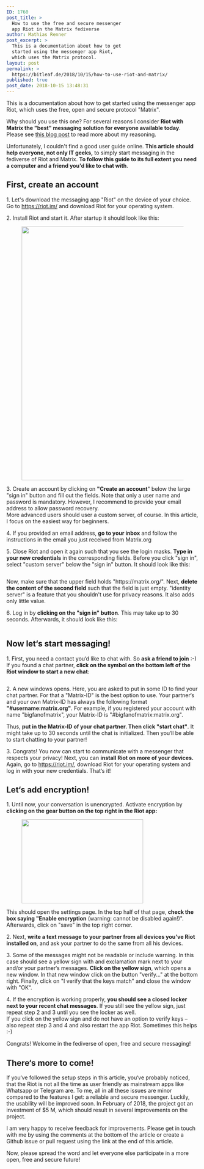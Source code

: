 ```yaml
---
ID: 1760
post_title: >
  How to use the free and secure messenger
  app Riot in the Matrix fediverse
author: Mathias Renner
post_excerpt: >
  This is a documentation about how to get
  started using the messenger app Riot,
  which uses the Matrix protocol.
layout: post
permalink: >
  https://bitleaf.de/2018/10/15/how-to-use-riot-and-matrix/
published: true
post_date: 2018-10-15 13:48:31
---
```

<!-- wp:paragraph -->
<p>This is a documentation about how to get started using the messenger app Riot, which uses the free, open and secure protocol "Matrix".</p>
<!-- /wp:paragraph -->

<!-- wp:paragraph -->
<p>Why should you use this one? For several reasons I consider <strong>Riot with Matrix the "best" messaging solution for everyone available today</strong>. Please see <a href="http://bitleaf.de">this blog post</a> to read more about my reasoning.</p>
<!-- /wp:paragraph -->

<!-- wp:paragraph -->
<p>Unfortunately, I couldn't find a good user guide online. <strong>This article should help everyone, not only IT geeks,</strong> to simply start messaging in the fediverse of Riot and Matrix. <strong>To follow this guide to its full extent you need a computer and a friend you'd like to chat with</strong>. <br/></p>
<!-- /wp:paragraph -->

<!-- wp:heading -->
<h2>
<strong>First,
create an account</strong></h2>
<!-- /wp:heading -->

<!-- wp:paragraph -->
<p>1. Let's download the messaging app "Riot" on the device of your choice. Go to <a href="https://riot.im/">https://riot.im/</a> and download Riot for your operating system.</p>
<!-- /wp:paragraph -->

<!-- wp:paragraph -->
<p>2. Install Riot and start it. After startup it should look like this:</p>
<!-- /wp:paragraph -->

<!-- wp:image {"id":1761,"align":"center","width":501,"height":665} -->
<div class="wp-block-image"><figure class="aligncenter is-resized"><img src="https://bitleaf.de/wp-content/uploads/2018/10/riot-start.png" alt="" class="wp-image-1761" width="501" height="665"/></figure></div>
<!-- /wp:image -->

<!-- wp:paragraph -->
<p>3. Create an account by clicking on <strong>"Create an account</strong>" below the large "sign in" button and fill out the fields. Note that only a user name and password is mandatory. However, I recommend to provide your email address to allow password recovery.<br/>More advanced users should user a custom server, of course. In this article, I focus on the easiest way for beginners.<br/></p>
<!-- /wp:paragraph -->

<!-- wp:paragraph -->
<p>4. If you provided an email address, <strong>go to your inbox</strong> and follow the instructions in the email you just received from Matrix.org</p>
<!-- /wp:paragraph -->

<!-- wp:paragraph -->
<p>5. Close Riot and open it again such that you see the login masks. <strong>Type in your new credentials</strong> in the corresponding fields. Before you click "sign in", select "custom server" below the "sign in" button. It should look like this:</p>
<!-- /wp:paragraph -->

<!-- wp:image {"id":1762,"align":"center"} -->
<div class="wp-block-image"><figure class="aligncenter"><img src="https://bitleaf.de/wp-content/uploads/2018/10/identity-server-correct.png" alt="" class="wp-image-1762"/></figure></div>
<!-- /wp:image -->

<!-- wp:paragraph -->
<p>Now, make sure that the upper field holds "https://matrix.org/". Next, <strong>delete the content of the second field</strong> such that the field is just empty. "identity server" is a feature that you shouldn't use for privacy reasons. It also adds only little value.<br/></p>
<!-- /wp:paragraph -->

<!-- wp:paragraph -->
<p>6. Log in by <strong>clicking on the "sign in" button</strong>. This may take up to 30 seconds. Afterwards, it should look like this:</p>
<!-- /wp:paragraph -->

<!-- wp:image {"id":1763} -->
<figure class="wp-block-image"><img src="https://bitleaf.de/wp-content/uploads/2018/10/riot-full-scree.png" alt="" class="wp-image-1763"/></figure>
<!-- /wp:image -->

<!-- wp:heading -->
<h2>Now let‘s start messaging!</h2>
<!-- /wp:heading -->

<!-- wp:paragraph -->
<p>1. First, you need a contact you‘d like to chat with. So <strong>ask a friend to join</strong> :-) If you found a chat partner, <strong>click on the symbol on the bottom left of the Riot window to start a new chat</strong>:</p>
<!-- /wp:paragraph -->

<!-- wp:image {"id":1767,"align":"center"} -->
<div class="wp-block-image"><figure class="aligncenter"><img src="https://bitleaf.de/wp-content/uploads/2018/10/start-chat-arrow.png" alt="" class="wp-image-1767"/></figure></div>
<!-- /wp:image -->

<!-- wp:paragraph -->
<p>2. A new windows opens. Here, you are asked to put in some ID to find your chat partner. For that a "Matrix-ID" is the best option to use. Your partner‘s and your own Matrix-ID has always the following format <strong>"#username:matrix.org"</strong>. For example, if you registered your account with name "bigfanofmatrix", your Matrix-ID is "#bigfanofmatrix:matrix.org".</p>
<!-- /wp:paragraph -->

<!-- wp:paragraph -->
<p>Thus, <strong>put in the Matrix-ID of your chat partner. Then click "start chat"</strong>. It might take up to 30 seconds until the chat is initialized. Then you‘ll be able to start chatting to your partner!</p>
<!-- /wp:paragraph -->

<!-- wp:paragraph -->
<p>3. Congrats! You now can start to communicate with a messenger that respects your privacy! Next, you can <strong>install Riot on more of your devices.</strong> Again, go to <a href="https://riot.im/">https://riot.im/</a>, download Riot for your operating system and log in with your new credentials. That‘s it!</p>
<!-- /wp:paragraph -->

<!-- wp:heading -->
<h2>
<strong>Let‘s
add encryption!</strong></h2>
<!-- /wp:heading -->

<!-- wp:paragraph -->
<p>1. Until now, your conversation is unencrypted. Activate encryption by <strong>clicking on the gear button on the top right in the Riot app:</strong><br/></p>
<!-- /wp:paragraph -->

<!-- wp:image {"id":1782,"align":"center","width":318,"height":220} -->
<div class="wp-block-image"><figure class="aligncenter is-resized"><img src="https://bitleaf.de/wp-content/uploads/2018/10/settings-arrow.png" alt="" class="wp-image-1782" width="318" height="220"/></figure></div>
<!-- /wp:image -->

<!-- wp:paragraph -->
<p>This should open the settings page. In the top half of that page, <strong>check the box saying "Enable encryption</strong> (warning: cannot be disabled again!)". Afterwards, click on "save" in the top right corner.</p>
<!-- /wp:paragraph -->

<!-- wp:paragraph -->
<p>2. Next, <strong>write a text message to your partner from all devices you've Riot installed on</strong>, and ask your partner to do the same from all his devices.</p>
<!-- /wp:paragraph -->

<!-- wp:paragraph -->
<p>3. Some of the messages might not be readable or include warning. In this case should see a yellow sign with and exclamation mark next to your and/or your partner‘s messages. <strong>Click on the yellow sign</strong>, which opens a new window. In that new window click on the button "verify..." at the bottom right. Finally, click on "I verify that the keys match" and close the window with "OK“.</p>
<!-- /wp:paragraph -->

<!-- wp:paragraph -->
<p>4. If the encryption is working properly, <strong>you should see a closed locker next to your recent chat messages</strong>. If you still see the yellow sign, just repeat step 2 and 3 until you see the locker as well.<br/>If you click on the yellow sign and do not have an option to verify keys – also repeat step 3 and 4 and also restart the app Riot. Sometimes this helps :-)</p>
<!-- /wp:paragraph -->

<!-- wp:paragraph -->
<p>Congrats! Welcome in the fediverse of open, free and secure messaging!</p>
<!-- /wp:paragraph -->

<!-- wp:heading -->
<h2>
<strong>There‘s
more to come!</strong></h2>
<!-- /wp:heading -->

<!-- wp:paragraph -->
<p>If you‘ve followed the setup steps in this article, you‘ve probably noticed, that the Riot is not all the time as user friendly as mainstream apps like Whatsapp or Telegram are. To me, all in all these issues are minor compared to the features I get: a reliable and secure messenger. Luckily, the usability will be improved soon. In February of 2018, the project got an investment of $5 M, which should result in several improvements on the project.</p>
<!-- /wp:paragraph -->

<!-- wp:paragraph -->
<p>I am very happy to receive feedback for improvements. Please get in touch with me by using the comments at the bottom of the article or create a Github issue or pull request using the link at the end of this article.</p>
<!-- /wp:paragraph -->

<!-- wp:paragraph -->
<p>Now, please spread the word and let everyone else participate in a more open, free and secure future!</p>
<!-- /wp:paragraph -->